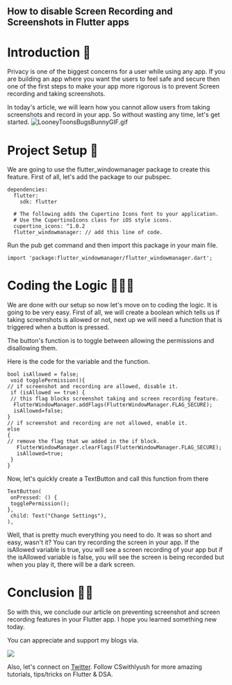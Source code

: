 ## How to disable Screen Recording and Screenshots in Flutter apps

# Introduction 📕
Privacy is one of the biggest concerns for a user while using any app. If you are building an app where you want the users to feel safe and secure then one of the first steps to make your app more rigorous is to prevent Screen recording and taking screenshots. 

In today's article, we will learn how you cannot allow users from taking screenshots and record in your app. So without wasting any time, let's get started.
![LooneyToonsBugsBunnyGIF.gif](https://cdn.hashnode.com/res/hashnode/image/upload/v1647950077831/49MFpMg69.gif)

# Project Setup 🔨
We are going to use the flutter_windowmanager package to create this feature. First of all, let's add the package to our pubspec.

```
dependencies:
  flutter:
    sdk: flutter

  # The following adds the Cupertino Icons font to your application.
  # Use the CupertinoIcons class for iOS style icons.
  cupertino_icons: ^1.0.2
  flutter_windowmanager: // add this line of code.

```

Run the pub get command and then import this package in your main file.

```
import 'package:flutter_windowmanager/flutter_windowmanager.dart';
```

# Coding the Logic 🧑🏻‍💻
We are done with our setup so now let's move on to coding the logic. It is going to be very easy. First of all, we will create a boolean which tells us if taking screenshots is allowed or not, next up we will need a function that is triggered when a button is pressed. 

The button's function is to toggle between allowing the permissions and disallowing them.

Here is the code for the variable and the function.

```
bool isAllowed = false;
 void togglePermission(){
// if screenshot and recording are allowed, disable it.
 if (isAllowed == true) {
 // this flag blocks screenshot taking and screen recording feature.
  FlutterWindowManager.addFlags(FlutterWindowManager.FLAG_SECURE);
  isAllowed=false;
}
// if screenshot and recording are not allowed, enable it.
else
{
// remove the flag that we added in the if block.
   FlutterWindowManager.clearFlags(FlutterWindowManager.FLAG_SECURE);
   isAllowed=true;
 }
}
```
Now, let's quickly create a TextButton and call this function from there

```
TextButton(
 onPressed: () {
 togglePermission();
},
 child: Text("Change Settings"),
),
```
Well, that is pretty much everything you need to do. It was so short and easy, wasn't it? You can try recording the screen in your app. If the isAllowed variable is true, you will see a screen recording of your app but if the isAllowed variable is false, you will see the screen is being recorded but when you play it, there will be a dark screen.

# Conclusion 👋🏻
So with this, we conclude our article on preventing screenshot and screen recording features in your Flutter app. I hope you learned something new today.

You can appreciate and support my blogs via.

![](https://cdn.hashnode.com/res/hashnode/image/upload/v1646372265341/O0KkM6E-0.png)

Also, let's connect on [Twitter](https://twitter.com/Iyush004). Follow CSwithIyush for more amazing tutorials, tips/tricks on Flutter & DSA.
